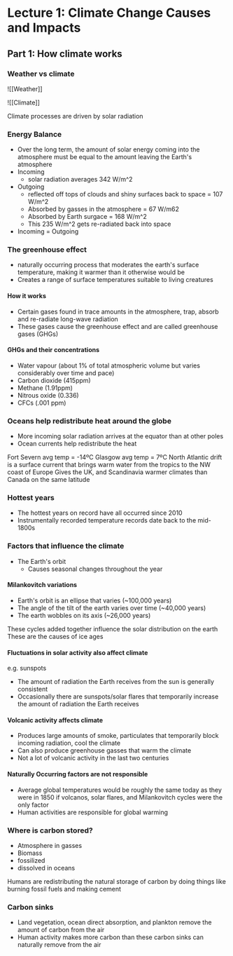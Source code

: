 # Lecture 1: Climate Change Causes and Impacts
## Part 1: How climate works
### Weather vs climate
![[Weather]] 

![[Climate]]


Climate processes are driven by solar radiation
### Energy Balance
- Over the long term, the amount of solar energy coming into the atmosphere must be equal to the amount leaving the Earth's atmosphere
- Incoming 
	- solar radiation averages 342 W/m^2
- Outgoing
	- reflected off tops of clouds and shiny surfaces back to space = 107 W/m^2
	- Absorbed by gasses in the atmosphere = 67 W/m62
	- Absorbed by Earth surgace = 168 W/m^2
	- This 235 W/m^2 gets re-radiated back into space
- Incoming = Outgoing

### The greenhouse effect
- naturally occurring process that moderates the earth's surface temperature, making it warmer than it otherwise would be
- Creates a range of surface temperatures suitable to living creatures

#### How it works
- Certain gases found in trace amounts in the atmosphere, trap, absorb and re-radiate long-wave radiation
- These gases cause the greenhouse effect and are called greenhouse gases (GHGs)

#### GHGs and their concentrations
- Water vapour (about 1% of total atmospheric volume but varies considerably over time and pace)
- Carbon dioxide (415ppm)
- Methane (1.91ppm)
- Nitrous oxide (0.336)
- CFCs (.001 ppm)

### Oceans help redistribute heat around the globe
- More incoming solar radiation arrives at the equator than at other poles
- Ocean currents help redistribute the heat

Fort Severn avg temp = -14ºC
Glasgow avg temp = 7ºC
North Atlantic drift is a surface current that brings warm water from the tropics to the NW coast of Europe
Gives the UK, and Scandinavia warmer climates than Canada on the same latitude

### Hottest years
- The hottest years on record have all occurred since 2010
- Instrumentally recorded temperature records date back to the mid-1800s

### Factors that influence the climate
- The Earth's orbit
	- Causes seasonal changes throughout the year

#### Milankovitch variations
- Earth's orbit is an ellipse that varies (~100,000 years)
- The angle of the tilt of the earth varies over time (~40,000 years)
- The earth wobbles on its axis (~26,000 years)

These cycles added together influence the solar distribution on the earth
These are the causes of ice ages

#### Fluctuations in solar activity also affect climate
e.g. sunspots
- The amount of radiation the Earth receives from the sun is generally consistent
- Occasionally there are sunspots/solar flares that temporarily increase the amount of radiation the Earth receives

#### Volcanic activity affects climate
- Produces large amounts of smoke, particulates that temporarily block incoming radiation, cool the climate
- Can also produce greenhouse gasses that warm the climate
- Not a lot of volcanic activity in the last two centuries

#### Naturally Occurring factors are not responsible
- Average global temperatures would be roughly the same today as they were in 1850 if volcanos, solar flares, and Milankovitch cycles were the only factor
- Human activities are responsible for global warming

###  Where is carbon stored?
- Atmosphere in gasses
- Biomass
- fossilized
- dissolved in oceans

Humans are redistributing the natural storage of carbon by doing things like burning fossil fuels and making cement

### Carbon sinks
- Land vegetation, ocean direct absorption, and plankton remove the amount of carbon from the air
- Human activity makes more carbon than these carbon sinks can naturally remove from the air